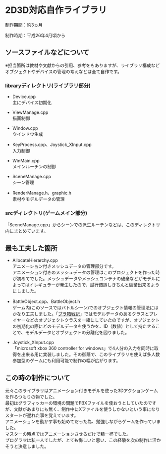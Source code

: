# 2D3D対応自作ライブラリ

制作期間：約3ヵ月

制作時期：平成26年4月頃から

## ソースファイルなどについて
※担当箇所は教材や文献からの引用、参考をもありますが、ライブラリ構成などオブジェクトやデバイスの管理の考えなどは全て自作です。

### libraryディレクトリ(ライブラリ部分)
- Device.cpp  
主にデバイス初期化

- ViewManage.cpp  
描画制御

- Window.cpp  
ウインドウ生成

- KeyProcess.cpp、Joystick_XInput.cpp  
入力制御

- WinMain.cpp  
メインルーチンの制御

- SceneManage.cpp  
シーン管理

- RenderManage.h、graphic.h  
素材やモデルデータの管理

### srcディレクトリ(ゲームメイン部分)
「SceneManage.cpp」からシーンでの派生ルーチンなどは、このディレクトリ内にまとめています。

## 最も工夫した箇所
- AllocateHierarchy.cpp  
アニメーション付きメッシュデータの管理部分です。  
アニメーション付きのメッシュデータの管理はこのプロジェクトを作った時が初めてでした。メッシュデータやメッシュコンテナの破棄などがモデルによってはイレギュラーが発生したので、試行錯誤しきちんと破棄出来るようにしました。

- BattleObject.cpp、BattleObject.h  
ゲーム内(このソースではバトルシーン)でのオブジェクト情報の管理法にはかなり工夫しました。「[プラ箱戦記](https://github.com/human-osaka-game-2013/PlaBox_Wars)」ではモデルデータのあるクラスとプレイヤーなどのオブジェクトクラスを一緒にしていたのですが、オブジェクトの初期化の際にどのモデルデータを使うかを、ID（数値）として持たせることで、モデルデータとオブジェクトの分離化を図りました。

- Joystick_XInput.cpp  
「microsoft xbox 360 controller for windows」で4人分の入力を同時に取得を出来る用に実装しました。その御蔭で、このライブラリを使えば多人数参加型のゲームにも利用可能で制作の幅が広がります。

## この時の制作について
元々このライブラリはアニメーション付きモデルを使った3Dアクションゲームを作るつもりの物でした。  
最初はグラフィッカーの環境の問題でFBXファイルを使おうとしていたのですが、文献があまりにも無く、制作中にXファイルを使うしかないという事になりスタートが遅れた事を覚えています。  
アニメーションを動かす事も始めてだった為、勉強しながらゲームを作っていました。  
マスターの時点ではアニメーションさせるだけで精一杯でした。  
プログラマは私一人でしたが、とても悔しいと思い、この経験を次の制作に活かそうと決意しました。
